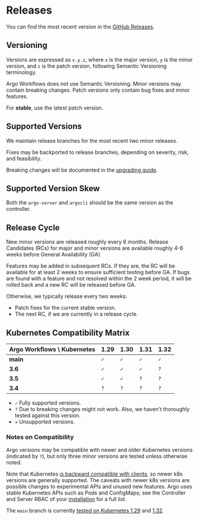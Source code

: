 # Releases

You can find the most recent version in the [GitHub Releases](https://github.com/argoproj/argo-workflows/releases).

## Versioning

Versions are expressed as `x.y.z`, where `x` is the major version, `y` is the minor version, and `z` is the patch version, following Semantic Versioning terminology.

Argo Workflows does _not_ use Semantic Versioning.
Minor versions may contain breaking changes.
Patch versions only contain bug fixes and minor features.

For **stable**, use the latest patch version.

## Supported Versions

We maintain release branches for the most recent two minor releases.

Fixes may be backported to release branches, depending on severity, risk, and feasibility.

Breaking changes will be documented in the [upgrading guide](upgrading.md).

## Supported Version Skew

Both the `argo-server` and `argocli` should be the same version as the controller.

## Release Cycle

New minor versions are released roughly every 6 months.
Release Candidates (RCs) for major and minor versions are available roughly 4-6 weeks before General Availability (GA).

Features may be added in subsequent RCs.
If they are, the RC will be available for at least 2 weeks to ensure sufficient testing before GA.
If bugs are found with a feature and not resolved within the 2 week period, it will be rolled back and a new RC will be released before GA.

Otherwise, we typically release every two weeks:

* Patch fixes for the current stable version.
* The next RC, if we are currently in a release cycle.

## Kubernetes Compatibility Matrix

| Argo Workflows \ Kubernetes | 1.29 | 1.30 | 1.31 | 1.32 |
|-----------------------------|------|------|------|------|
| **main**                    | `✓`  | `✓`  | `✓`  | `✓`  |
| **3.6**                     | `✓`  | `✓`  | `✓`  | `?`  |
| **3.5**                     | `✓`  | `✓`  | `?`  | `?`  |
| **3.4**                     | `?`  | `?`  | `?`  | `?`  |

* `✓` Fully supported versions.
* `?` Due to breaking changes might not work. Also, we haven't thoroughly tested against this version.
* `✕` Unsupported versions.

### Notes on Compatibility

Argo versions may be compatible with newer and older Kubernetes versions (indicated by `?`), but only three minor versions are tested unless otherwise noted.

Note that Kubernetes [is backward compatible with clients](https://github.com/kubernetes/client-go/tree/aa7909e7d7c0661792ba21b9e882f3cd6ad0ce53?tab=readme-ov-file#compatibility-client-go---kubernetes-clusters), so newer k8s versions are generally supported.
The caveats with newer k8s versions are possible changes to experimental APIs and unused new features.
Argo uses stable Kubernetes APIs such as Pods and ConfigMaps; see the Controller and Server RBAC of your [installation](installation.md) for a full list.

The `main` branch is currently [tested on Kubernetes 1.29](https://github.com/argoproj/argo-workflows/blob/main/.github/workflows/ci-build.yaml#L228) and [1.32](https://github.com/argoproj/argo-workflows/blob/main/.github/workflows/ci-build.yaml#L263).
